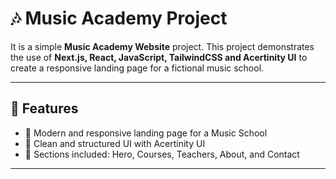 # 🎶 Music Academy Project

It is a simple **Music Academy Website** project. This project demonstrates the use of **Next.js, React, JavaScript, TailwindCSS and Acertinity UI** to create a responsive landing page for a fictional music school.

---

## 🚀 Features
- 🎵 Modern and responsive landing page for a Music School  
- 🎸 Clean and structured UI with Acertinity UI 
- 🎤 Sections included: Hero, Courses, Teachers, About, and Contact  

---